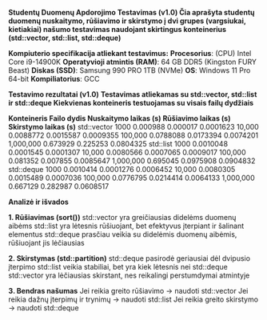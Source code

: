**Studentų Duomenų Apdorojimo Testavimas (v1.0)
Čia aprašyta studentų duomenų nuskaitymo, rūšiavimo ir skirstymo į dvi grupes (vargsiukai, kietiakiai) našumo testavimas naudojant skirtingus konteinerius (std::vector, std::list, std::deque)**


**Kompiuterio specifikacija atliekant testavimus:**
**Procesorius**: (CPU)	Intel Core i9-14900K
**Operatyvioji atmintis (RAM)**:	64 GB DDR5 (Kingston FURY Beast)
**Diskas (SSD)**:	Samsung 990 PRO 1TB (NVMe)
**OS**: Windows 11 Pro 64-bit
**Kompiliatorius**:	GCC


**Testavimo rezultatai (v1.0)**
**Testavimas atliekamas su std::vector, std::list ir std::deque
Kiekvienas konteineris testuojamas su visais failų dydžiais**

**Konteineris	Failo dydis	Nuskaitymo laikas (s) Rūšiavimo laikas (s) Skirstymo laikas (s)**
std::vector	1000	      0.000988	            0.000017	             0.0001623
            10,000	   0.0088772	         0.0015587	          0.0009355
            100,000	   0.0788088	         0.0173394	          0.0074201
            1,000,000	0.673929	            0.225253	             0.0804325
std::list	1000	      0.0010048	         0.0001545	          0.0001307
            10,000	   0.0080566	         0.0007065	          0.0009017
            100,000	   0.081352	            0.007855	             0.0085647
            1,000,000	0.695045	            0.0975908	          0.0904832
std::deque	1000	      0.0010414	         0.0001276	          0.0006452
            10,000	   0.0080305	         0.0015489	          0.0007036
            100,000	   0.0776795	         0.0214414	          0.0064133
            1,000,000	0.667129	            0.282987	             0.0608517

**Analizė ir išvados**

**1️. Rūšiavimas (sort())**
std::vector yra greičiausias didelėms duomenų aibėms
std::list yra lėtesnis rūšiuojant, bet efektyvus įterpiant ir šalinant elementus
std::deque prasčiau veikia su didelėmis duomenų aibėmis, rūšiuojant jis lėčiausias

**2️. Skirstymas (std::partition)**
std::deque pasirodė geriausiai dėl dvipusio įterpimo
std::list veikia stabiliai, bet yra kiek lėtesnis nei std::deque
std::vector yra lėčiausias skirstant, nes reikalingi perstumdymai atmintyje

**3️. Bendras našumas**
Jei reikia greito rūšiavimo → naudoti std::vector
Jei reikia dažnų įterpimų ir trynimų → naudoti std::list
Jei reikia greito skirstymo → naudoti std::deque
